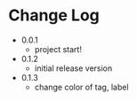 # Change Log

+ 0.0.1
  + project start!
+ 0.1.2
  + initial release version
+ 0.1.3
  + change color of tag, label
